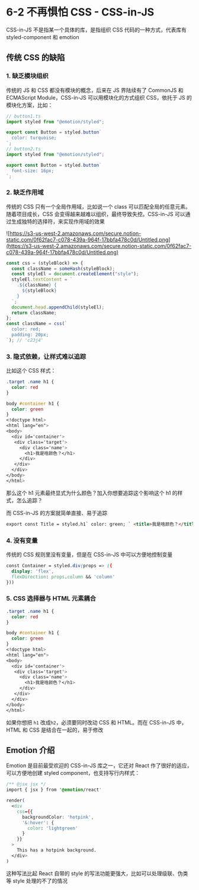 # 6-2 不再惧怕 CSS - CSS-in-JS

CSS-in-JS 不是指某一个具体的库，是指组织 CSS 代码的一种方式，代表库有 styled-component 和 emotion

## 传统 CSS 的缺陷

### 1. 缺乏模块组织

传统的 JS 和 CSS 都没有模块的概念，后来在 JS 界陆续有了 CommonJS 和 ECMAScript Module，CSS-in-JS 可以用模块化的方式组织 CSS，依托于 JS 的模块化方案，比如：

```jsx
// button1.ts
import styled from "@emotion/styled";

export const Button = styled.button`
  color: turquoise;
`;
// button2.ts
import styled from "@emotion/styled";

export const Button = styled.button`
  font-size: 16px;
`;
```

### 2. 缺乏作用域

传统的 CSS 只有一个全局作用域，比如说一个 class 可以匹配全局的任意元素。随着项目成长，CSS 会变得越来越难以组织，最终导致失控。CSS-in-JS 可以通过生成独特的选择符，来实现作用域的效果

![https://s3-us-west-2.amazonaws.com/secure.notion-static.com/0f62fac7-c078-439a-964f-17bbfa478c0d/Untitled.png](https://s3-us-west-2.amazonaws.com/secure.notion-static.com/0f62fac7-c078-439a-964f-17bbfa478c0d/Untitled.png)

```jsx
const css = (styleBlock) => {
  const className = someHash(styleBlock);
  const styleEl = document.createElement("style");
  styleEl.textContent = `
    .${className} {
      ${styleBlock}
    }
  `;
  document.head.appendChild(styleEl);
  return className;
};
const className = css(`
  color: red;
  padding: 20px;
`); // 'c23j4'
```

### 3. 隐式依赖，让样式难以追踪

比如这个 CSS 样式：

```css
.target .name h1 {
  color: red
}

body #container h1 {
  color: green
}
<!doctype html>
<html lang="en">
<body>
  <div id='container'>
   <div class='target'>
     <div class='name'>
       <h1>我是啥颜色？</h1>
     </div>
   </div>
  </div>
</body>
</html>
```

那么这个 h1 元素最终显式为什么颜色？加入你想要追踪这个影响这个 h1 的样式，怎么追踪？

而 CSS-in-JS 的方案就简单直接、易于追踪

```html
export const Title = styled.h1` color: green; ` <title>我是啥颜色？</title>
```

### 4. 没有变量

传统的 CSS 规则里没有变量，但是在 CSS-in-JS 中可以方便地控制变量

```css
const Container = styled.div(props => ({
  display: 'flex',
  flexDirection: props.column && 'column'
}))
```

### 5. CSS 选择器与 HTML 元素耦合

```css
.target .name h1 {
  color: red
}

body #container h1 {
  color: green
}
<!doctype html>
<html lang="en">
<body>
  <div id='container'>
   <div class='target'>
     <div class='name'>
       <h1>我是啥颜色？</h1>
     </div>
   </div>
  </div>
</body>
</html>
```

如果你想把 `h1` 改成`h2`，必须要同时改动 CSS 和 HTML。而在 CSS-in-JS 中，HTML 和 CSS 是结合在一起的，易于修改

## Emotion 介绍

Emotion 是目前最受欢迎的 CSS-in-JS 库之一，它还对 React 作了很好的适应，可以方便地创建 styled component，也支持写行内样式：

```css
/** @jsx jsx */
import { jsx } from '@emotion/react'

render(
  <div
    css={{
      backgroundColor: 'hotpink',
      '&:hover': {
        color: 'lightgreen'
      }
    }}
  >
    This has a hotpink background.
  </div>
)
```

这种写法比起 React 自带的 style 的写法功能更强大，比如可以处理级联、伪类等 style 处理的不了的情况
